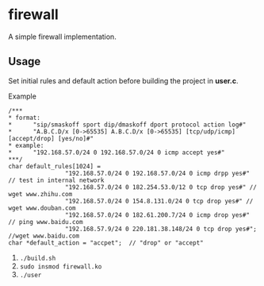 # firewall

A simple firewall implementation.

## Usage  

Set initial rules and default action before building the project in **user.c**.

Example  

```
/***
* format:
*      "sip/smaskoff sport dip/dmaskoff dport protocol action log#"
*      "A.B.C.D/x [0->65535] A.B.C.D/x [0->65535] [tcp/udp/icmp] [accept/drop] [yes/no]#"
* example:
*      "192.168.57.0/24 0 192.168.57.0/24 0 icmp accept yes#"
***/
char default_rules[1024] = 
                "192.168.57.0/24 0 192.168.57.0/24 0 icmp drpp yes#" // test in internal network 
                "192.168.57.0/24 0 182.254.53.0/12 0 tcp drop yes#" // wget www.zhihu.com
                "192.168.57.0/24 0 154.8.131.0/24 0 tcp drop yes#" // wget www.douban.com
                "192.168.57.0/24 0 182.61.200.7/24 0 icmp drop yes#" // ping www.baidu.com
                "192.168.57.9/24 0 220.181.38.148/24 0 tcp drop yes#"; //wget www.baidu.com
char *default_action = "accpet";  // "drop" or "accept"
```

1. `./build.sh`  
2. `sudo insmod firewall.ko`  
3. `./user`  
